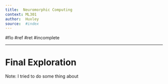 ```yaml
---
title:  Neuromorphic Computing 
context: ML301
author:  Huxley
source:  #index
---
```


#flo #ref #ret #incomplete

---


# Final Exploration

Note: I tried to do some thing about 





















